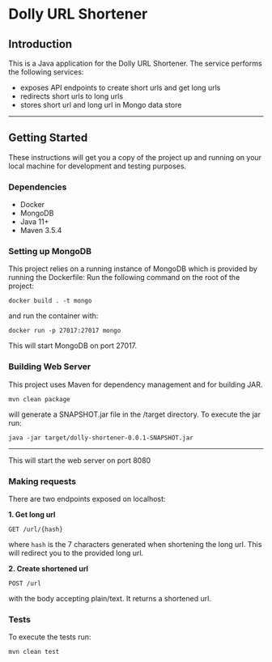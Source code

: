 # Dolly URL Shortener

## Introduction

This is a Java application for the Dolly URL Shortener. 
The service performs the following services:

* exposes API endpoints to create short urls and get long urls
* redirects short urls to long urls
* stores short url and long url in Mongo data store

***

## Getting Started

These instructions will get you a copy of the project up and running on your local machine for development and testing purposes.

### Dependencies
* Docker
* MongoDB
* Java 11+
* Maven 3.5.4

### Setting up MongoDB

This project relies on a running instance of MongoDB which is provided by running the Dockerfile:
Run the following command on the root of the project:
```
docker build . -t mongo
```

and run the container with:
```
docker run -p 27017:27017 mongo
```

This will start MongoDB on port 27017.
### Building Web Server

This project uses Maven for dependency management and for building JAR.

```
mvn clean package
```
will generate a SNAPSHOT.jar file in the /target directory. 
To execute the jar run:

```
java -jar target/dolly-shortener-0.0.1-SNAPSHOT.jar
```
***

This will start the web server on port 8080

### Making requests
There are two endpoints exposed on localhost:

**1. Get long url**

`GET /url/{hash}`

where `hash` is the 7 characters generated when shortening the long url.
This will redirect you to the provided long url.

**2. Create shortened url**

`POST /url`

with the body accepting plain/text. It returns a shortened url.

### Tests

To execute the tests run:
```
mvn clean test
```